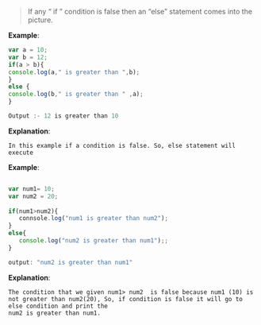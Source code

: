 > If any “ if ”  condition is false then an “else” statement comes into the picture.

**Example**:
```js
var a = 10;
var b = 12;
if(a > b){
console.log(a," is greater than ",b);
}
else {
console.log(b," is greater than " ,a);
}

Output :- 12 is greater than 10

```

**Explanation**: 

    In this example if a condition is false. So, else statement will execute


**Example**:
```js

var num1= 10;
var num2 = 20;
 
if(num1>num2){
   connsole.log("num1 is greater than num2");
}
else{
   console.log("num2 is greater than num1");;
}

output: "num2 is greater than num1"

```

**Explanation**:

    The condition that we given num1> num2  is false because num1 (10) is not greater than num2(20), So, if condition is false it will go to else condition and print the
    num2 is greater than num1.
